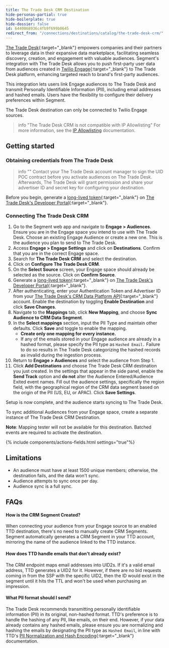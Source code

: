 ```yaml
---
title: The Trade Desk CRM Destination
hide-personas-partial: true
hide-boilerplate: true
hide-dossier: false
id: 6440068936c4fb9f699b0645
redirect_from: "/connections/destinations/catalog/the-trade-desk-crm/"
---
```


[The Trade Desk](https://www.thetradedesk.com/us){:target="_blank"} empowers companies and their partners to leverage data in their expansive data marketplace, facilitating seamless discovery, creation, and engagement with valuable audiences. Segment's integration with The Trade Desk allows you to push first-party user data from audiences created in [Twilio Engage](https://www.twilio.com/en-us/engage){:target="_blank"} to The Trade Desk platform, enhancing targeted reach to brand's first-party audiences.

This integration lets users link Engage audiences to The Trade Desk and transmit Personally Identifiable Information (PII), including email addresses and hashed emails. Users have the flexibility to configure their delivery preferences within Segment.

The Trade Desk destination can only be connected to Twilio Engage sources.

> info "The Trade Desk CRM is not compatible with IP Allowlisting"
> For more information, see the [IP Allowlisting](/docs/connections/destinations/#ip-allowlisting) documentation. 

## Getting started

### Obtaining credentials from The Trade Desk

> info ""
> Contact your The Trade Desk account manager to sign the UID POC contract before you activate audiences on The Trade Desk. Afterwards, The Trade Desk will grant permission and share your advertiser ID and secret key for configuring your destination.

Before you begin, generate a [long-lived token](https://partner.thetradedesk.com/v3/portal/api/doc/Authentication#ui-method-create){:target="_blank"} on [The Trade Desk's Developer Portal](https://api.thetradedesk.com/v3/tokens){:target="_blank"}.

### Connecting The Trade Desk CRM

1. Go to the Segment web app and navigate to **Engage > Audiences**. Ensure you are in the Engage space you intend to use with The Trade Desk. Choose an existing Engage Audience or create a new one. This is the audience you plan to send to The Trade Desk.
2. Access **Engage > Engage Settings** and click on **Destinations**. Confirm that you are in the correct Engage space.
3. Search for **The Trade Desk CRM** and select the destination.
4. Click on **Configure The Trade Desk CRM**.
5. On the **Select Source** screen, your Engage space should already be selected as the source. Click on **Confirm Source**.
6. Generate a [long-lived token](https://partner.thetradedesk.com/v3/portal/api/doc/Authentication#ui-method-create){:target="_blank"} on [The Trade Desk's Developer Portal](https://auth.thetradedesk.com/Account/Login?ReturnUrl=%2Fconnect%2Fauthorize%2Fcallback%3Fclient_id%3Dttd-dev-portal%26redirect_uri%3Dhttps%253A%252F%252Fpartner.thetradedesk.com%252Fv3%252Fsignin-oidc%26response_type%3Dcode%26scope%3Dopenid%2520profile%2520email%2520ttdui_refresh%2520offline_access%2520applications%26code_challenge%3DG5xIiN4NLQYS_L9kqCGZyWg678USH1pV6D2Iqu1e1Q8%26code_challenge_method%3DS256%26response_mode%3Dform_post%26nonce%3D638441362885322803.NWFjOTk2NTMtMzkyOS00NmJmLWE3N2YtODZlYzZjNGQxZWQ1M2E3OGI1ZmUtOThmNC00MDA5LWFiNzQtZmZiZGI2OTUzMzMy%26state%3DCfDJ8BBsgv10-z9IvE3EffVp_QCSKM7pxVdw3rv-shU-_OG4utdVslWzvw8nfZ0D8TKi75uKGCMPp2hiM-IBxjjwToGR-ryK13SXlVMOGMxXj_FUEV8nQfnRR1oQN6YZED0-48NhERsQr96xbaz6a_pVR_z5OZWgQ6RR9MBMUkHYF5tFp651wtbno-7ES1-zsje7hCqzFMTAVV_qAoNur-f8MGkMdw7oSAOQmoYOW4zV2w6SIMLSIOkUvariDC9EAAVPYTjonQdieo2V0rYscC-aVG6U8ASV3yqJc6RmnGRUEVnKHPt-ZZcvy9PHA2-Et04QlGwz6b-buRbNXd3v1E6zuMC5F7dxcT3otr5TQ4yMuC1JA5VRxT4c1tFON2lY4jtxKuyQIQs5N3a59eFc1wGdUSo%26x-client-SKU%3DID_NETSTANDARD2_0%26x-client-ver%3D6.10.0.0){:target="_blank"}. 
7. After authenticating, enter your Authentication Token and Advertiser ID from your [The Trade Desk's CRM Data Platform API](https://api.thetradedesk.com/v3/portal/data/doc/DataIntegrateCRMData){:target="_blank"} account. Enable the destination by toggling **Enable Destination** and click **Save Changes**.
8. Navigate to the **Mappings** tab, click **New Mapping**, and choose **Sync Audience to CRM Data Segment**.
9. In the **Select mappings** section, input the PII Type and maintain other defaults. Click **Save** and toggle to enable the mapping.
   - **Create only one mapping for every instance.**
   - If any of the emails stored in your Engage audience are already in a hashed format, please specify the PII type as `Hashed Email.` Failure to do so results in The Trade Desk categorizing the hashed records as invalid during the ingestion process. 
10. Return to **Engage > Audiences** and select the audience from Step 1.
11. Click **Add Destinations** and choose The Trade Desk CRM destination you just created. In the settings that appear in the side panel, enable the **Send Track** option and **do not** alter the Audience Entered/Audience Exited event names. Fill out the audience settings, specifically the region field, with the geographical region of the CRM data segment based on the origin of the PII (US, EU, or APAC). Click **Save Settings**.

Setup is now complete, and the audience starts syncing to The Trade Desk.

To sync additional Audiences from your Engage space, create a separate instance of The Trade Desk CRM Destination.

**Note**: Mapping tester will not be available for this destination. Batched events are required to activate the destination.


{% include components/actions-fields.html settings="true"%}


## Limitations

* An audience must have at least 1500 unique members; otherwise, the destination fails, and the data won't sync. 
* Audience attempts to sync once per day.
* Audience sync is a full sync.

## FAQs

#### How is the CRM Segment Created?

When connecting your audience from your Engage source to an enabled TTD destination, there's no need to manually create CRM Segments. Segment automatically generates a CRM Segment in your TTD account, mirroring the name of the audience linked to the TTD instance.

#### How does TTD handle emails that don't already exist?

The CRM endpoint maps email addresses into UID2s. If it's a valid email address, TTD generates a UID2 for it. However, if there are no bid requests coming in from the SSP with the specific UID2, then the ID would exist in the segment until it hits the TTL and won't be used when purchasing an impression.

#### What PII format should I send?

The Trade Desk recommends transmitting personally identifiable information (PII) in its original, non-hashed format. TTD's preference is to handle the hashing of any PII, like emails, on their end. However, if your data already contains any hashed emails, please ensure you are normalizing and hashing the emails by designating the PII type as `Hashed Email`, in line with TTD's [PII Normalization and Hash Encoding](https://api.thetradedesk.com/v3/portal/data/doc/DataPiiNormalization){:target="_blank”} documentation.

